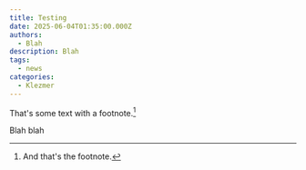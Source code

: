 ```yaml
---
title: Testing
date: 2025-06-04T01:35:00.000Z
authors:
  - Blah
description: Blah
tags:
  - news
categories:
  - Klezmer
---
```

That's some text with a footnote.[^1]

Blah blah

[^1]: And that's the footnote.
